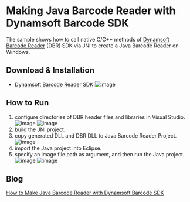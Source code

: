 Making Java Barcode Reader with Dynamsoft Barcode SDK
=======================================================================

The sample shows how to call native C/C++ methods of [Dynamsoft Barcode Reader][1] (DBR) SDK via JNI to create a Java Barcode Reader on Windows.

Download & Installation
-----------------------
* [Dynamsoft Barcode Reader SDK][2]
![image](http://www.codepool.biz/wp-content/uploads/2015/05/dbr_folder.png)

How to Run
-----------
1. configure directories of DBR header files and libraries in Visual Studio.
![image](http://www.codepool.biz/wp-content/uploads/2015/05/dbr_include-1024x462.png)
![image](http://www.codepool.biz/wp-content/uploads/2015/05/dbr_lib-1024x462.png)
2. build the JNI project.
3. copy generated DLL and DBR DLL to Java Barcode Reader Project.
![image](http://www.codepool.biz/wp-content/uploads/2015/05/dbr_java.png)
4. import the Java project into Eclipse.
5. specify an image file path as argument, and then run the Java project.
![image](http://www.codepool.biz/wp-content/uploads/2015/05/dbr_args.png)
![image](http://www.codepool.biz/wp-content/uploads/2015/05/dbr_results1.png)

Blog
-----
[How to Make Java Barcode Reader with Dynamsoft Barcode SDK][3]

[1]:http://www.dynamsoft.com/Products/Dynamic-Barcode-Reader.aspx
[2]:http://www.dynamsoft.com/Downloads/Dynamic-Barcode-Reader-Download.aspx
[3]:http://www.codepool.biz/barcode/how-to-make-java-barcode-reader-with-dynamsoft-barcode-sdk.html
